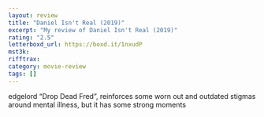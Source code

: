 ```yaml
---
layout: review
title: "Daniel Isn't Real (2019)"
excerpt: "My review of Daniel Isn't Real (2019)"
rating: "2.5"
letterboxd_url: https://boxd.it/1nxudP
mst3k:
rifftrax:
category: movie-review
tags: []
---
```


edgelord “Drop Dead Fred”, reinforces some worn out and outdated stigmas around mental illness, but it has some strong moments
